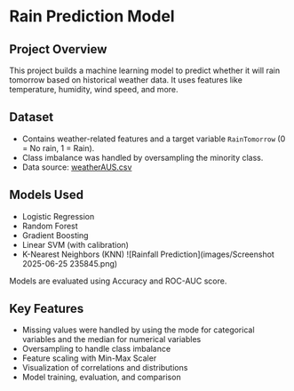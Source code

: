 # Rain Prediction Model

## Project Overview
This project builds a machine learning model to predict whether it will rain tomorrow based on historical weather data. It uses features like temperature, humidity, wind speed, and more.

## Dataset
- Contains weather-related features and a target variable `RainTomorrow` (0 = No rain, 1 = Rain).
- Class imbalance was handled by oversampling the minority class.
- Data source: [weatherAUS.csv]([your-dataset-link-here](https://www.kaggle.com/datasets/jsphyg/weather-dataset-rattle-package/data))

## Models Used
- Logistic Regression
- Random Forest
- Gradient Boosting
- Linear SVM (with calibration)
- K-Nearest Neighbors (KNN)
  ![Rainfall Prediction](images/Screenshot 2025-06-25 235845.png)

Models are evaluated using Accuracy and ROC-AUC score.

## Key Features
- Missing values were handled by using the mode for categorical variables
  and the median for numerical variables
- Oversampling to handle class imbalance
- Feature scaling with Min-Max Scaler
- Visualization of correlations and distributions
- Model training, evaluation, and comparison
